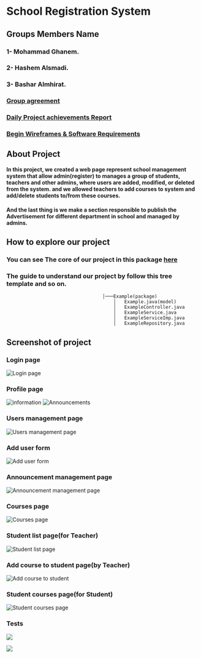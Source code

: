 # School Registration System

## Groups Members Name
### 1- Mohammad Ghanem.
### 2- Hashem Alsmadi.
### 3- Bashar Almhirat.

### [Group agreement](ProjectReadMeFile/TeamAgreement/TeamAgreement.md)

### [Daily Project achievements Report](ProjectReadMeFile)

### [Begin Wireframes & Software Requirements](ProjectReadMeFile/BeginWireframes&SoftwareRequirements.md)


## About Project
#### In this project, we created a web page represent school management system that allow admin(register) to manages a group of students, teachers and other admins, where users are added, modified, or deleted from the system. and we allowed teachers to add courses to system and add/delete students to/from these courses.
#### And the last thing is we make a section responsible to publish the Advertisement for different department in school and managed by admins.


## How to explore our project
### You can see The core of our project in this package [here](src/main/java/com/midproject/schoolregistrationsystem)
### The guide to understand our project by follow this tree template and so on.

                                       │───Example(package)
                                           │   Example.java(model)
                                           │   ExampleController.java
                                           │   ExampleService.java
                                           │   ExampleServiceImp.java
                                           │   ExampleRepository.java
                                    
 


## Screenshot of project

### Login page

![Login page](ProjectReadMeFile/Assert/login.jpg)

### Profile page
![information](ProjectReadMeFile/Assert/profile1.jpg)
![Announcements](ProjectReadMeFile/Assert/profile2.jpg)

### Users management page
![Users management page](ProjectReadMeFile/Assert/userManagementSystem.jpg)

### Add user form
![Add user form](ProjectReadMeFile/Assert/newUserForm.jpg)

### Announcement management page
![Announcement management page](ProjectReadMeFile/Assert/AnnoSys.jpg)

### Courses page
![Courses page](ProjectReadMeFile/Assert/coursesList.jpg)

### Student list page(for Teacher)
![Student list page](ProjectReadMeFile/Assert/studentList.jpg)

### Add course to student page(by Teacher)
![Add course to student](ProjectReadMeFile/Assert/addStudentCourse.jpg)

### Student courses page(for Student)
![Student courses page](ProjectReadMeFile/Assert/studentCourse.jpg)

### Tests
![](ProjectReadMeFile/Assert/Test1.jpg)

![](ProjectReadMeFile/Assert/Test2.jpg)
